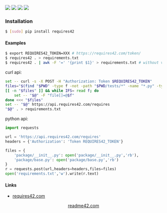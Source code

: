 <!--
https://readme42.com
-->



[![](https://img.shields.io/badge/OS-Unix-blue.svg?longCache=True)]()
[![](https://img.shields.io/pypi/v/requires42.svg?maxAge=3600)](https://pypi.org/project/requires42/)
[![](https://img.shields.io/badge/License-Unlicense-blue.svg?longCache=True)](https://unlicense.org/)
[![](https://github.com/andrewp-as-is/requires42.py/workflows/tests42/badge.svg)](https://github.com/andrewp-as-is/requires42.py/actions)

### Installation
```bash
$ [sudo] pip install requires42
```

#### Examples
```bash
$ export REQUIRES42_TOKEN=XXX # https://requires42.com/token/
$ requires42 . > requirements.txt
$ requires42 . | awk -F '=' '{print $1}' > requirements.txt # without versions
```

curl api:
```bash
set -- curl -s -X POST -H "Authorization: Token $REQUIRES42_TOKEN"
files="$(find "$PWD" -type f -not -path "$PWD/tests/*" -name "*.py" -type f)"
[[ -n "$files" ]] && while IFS= read f; do
    set -- "$@" -F "file[]=@$f"
done <<< "$files"
set -- "$@" https://api.requires42.com/requires
"$@" . > requirements.txt
```

python api:
```python
import requests

url = 'https://api.requires42.com/requires'
headers = {'Authorization': 'Token REQUIRES42_TOKEN'}

files = {
    'package/__init__.py': open('package/__init__.py','rb'),
    'package/base.py': open('package/base.py','rb')
}
r = requests.post(url,headers=headers,files=files)
open('requirements.txt','w').write(r.text)
```

#### Links
+   [requires42.com](https://requires42.com/)

<p align="center">
    <a href="https://readme42.com/">readme42.com</a>
</p>